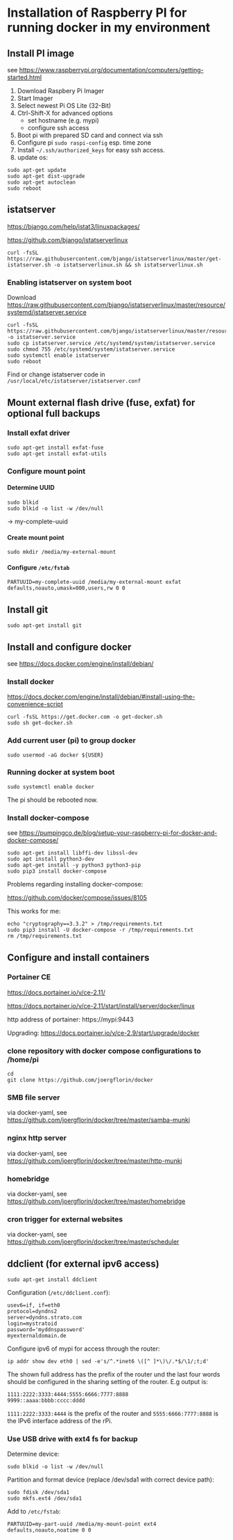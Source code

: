 # Installation of Raspberry PI for running docker in my environment
 
## Install PI image
 
see https://www.raspberrypi.org/documentation/computers/getting-started.html
 
1. Download Raspbery Pi Imager
2. Start Imager
3. Select newest Pi OS Lite (32-Bit)
4. Ctrl-Shift-X for advanced options
   - set hostname (e.g. mypi)
   - configure ssh access
5. Boot pi with prepared SD card and connect via ssh
6. Configure pi `sudo raspi-config` esp. time zone
7. Install `~/.ssh/authorized_keys` for easy ssh access.
8. update os:

```
sudo apt-get update
sudo apt-get dist-upgrade
sudo apt-get autoclean
sudo reboot
```

## istatserver

https://bjango.com/help/istat3/linuxpackages/

https://github.com/bjango/istatserverlinux

```
curl -fsSL https://raw.githubusercontent.com/bjango/istatserverlinux/master/get-istatserver.sh -o istatserverlinux.sh && sh istatserverlinux.sh
```

### Enabling istatserver on system boot

Download https://raw.githubusercontent.com/bjango/istatserverlinux/master/resource/systemd/istatserver.service

```
curl -fsSL https://raw.githubusercontent.com/bjango/istatserverlinux/master/resource/systemd/istatserver.service -o istatserver.service
sudo cp istatserver.service /etc/systemd/system/istatserver.service
sudo chmod 755 /etc/systemd/system/istatserver.service
sudo systemctl enable istatserver
sudo reboot
```

Find or change istatserver code in `/usr/local/etc/istatserver/istatserver.conf`

## Mount external flash drive (fuse, exfat) for optional full backups

### Install exfat driver

```
sudo apt-get install exfat-fuse
sudo apt-get install exfat-utils
```

### Configure mount point

#### Determine UUID

```
sudo blkid
sudo blkid -o list -w /dev/null
```

-> my-complete-uuid

#### Create mount point

```
sudo mkdir /media/my-external-mount
```

#### Configure `/etc/fstab`

```
PARTUUID=my-complete-uuid /media/my-external-mount exfat defaults,noauto,umask=000,users,rw 0 0
```

## Install git

```
sudo apt-get install git
```

## Install and configure docker
see https://docs.docker.com/engine/install/debian/

### Install docker
https://docs.docker.com/engine/install/debian/#install-using-the-convenience-script

```
curl -fsSL https://get.docker.com -o get-docker.sh
sudo sh get-docker.sh
```

### Add current user (pi) to group docker

```
sudo usermod -aG docker ${USER}
```

### Running docker at system boot

```
sudo systemctl enable docker
```

The pi should be rebooted now.

### Install docker-compose
see https://pumpingco.de/blog/setup-your-raspberry-pi-for-docker-and-docker-compose/

```
sudo apt-get install libffi-dev libssl-dev
sudo apt install python3-dev
sudo apt-get install -y python3 python3-pip
sudo pip3 install docker-compose
```

Problems regarding installing docker-compose:

https://github.com/docker/compose/issues/8105

This works for me:

```
echo "cryptography==3.3.2" > /tmp/requirements.txt
sudo pip3 install -U docker-compose -r /tmp/requirements.txt
rm /tmp/requirements.txt
```

## Configure and install containers
### Portainer CE

https://docs.portainer.io/v/ce-2.11/

https://docs.portainer.io/v/ce-2.11/start/install/server/docker/linux

http address of portainer: https://mypi:9443

Upgrading: https://docs.portainer.io/v/ce-2.9/start/upgrade/docker

### clone repository with docker compose configurations to /home/pi

```
cd
git clone https://github.com/joergflorin/docker
```

### SMB file server
via docker-yaml, see https://github.com/joergflorin/docker/tree/master/samba-munki

### nginx http server
via docker-yaml, see https://github.com/joergflorin/docker/tree/master/http-munki

### homebridge
via docker-yaml, see https://github.com/joergflorin/docker/tree/master/homebridge

### cron trigger for external websites
via docker-yaml, see https://github.com/joergflorin/docker/tree/master/scheduler

## ddclient (for external ipv6 access)
```
sudo apt-get install ddclient
```

Configuration (`/etc/ddclient.conf`):
```
usev6=if, if=eth0
protocol=dyndns2
server=dyndns.strato.com
login=mystratoid
password='myddnspassword'
myexternaldomain.de
```

Configure ipv6 of mypi for access through the router:

```
ip addr show dev eth0 | sed -e's/^.*inet6 \([^ ]*\)\/.*$/\1/;t;d'
```

The shown full address has the prefix of the router und the last four words should be configured in the sharing setting of the router. E.g output is:

```
1111:2222:3333:4444:5555:6666:7777:8888
9999::aaaa:bbbb:cccc:dddd
```

`1111:2222:3333:4444` is the prefix of the router and `5555:6666:7777:8888` is the IPv6 interface address of the rPi.

### Use USB drive with ext4 fs for backup

Determine device:

```
sudo blkid -o list -w /dev/null
```

Partition and format device (replace /dev/sda1 with correct device path):

```
sudo fdisk /dev/sda1
sudo mkfs.ext4 /dev/sda1
```

Add to `/etc/fstab`:

```
PARTUUID=my-part-uuid /media/my-mount-point ext4 defaults,noauto,noatime 0 0
```
